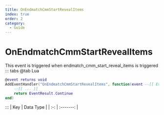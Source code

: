 ```yaml
---
title: OnEndmatchCmmStartRevealItems
index: true
order: 2
category:
  - Guide
---
```


# OnEndmatchCmmStartRevealItems
This event is triggered when endmatch_cmm_start_reveal_items is triggered
::: tabs
@tab Lua
```lua
@event returns void
AddEventHandler("OnEndmatchCmmStartRevealItems", function(event --[[ Event ]])
    --[[ ... ]]
    return EventResult.Continue
end)
```

:::
| Key | Data Type |
| :-: | :-------: |